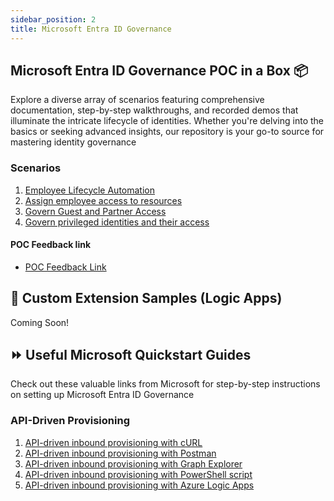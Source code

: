 ```yaml
---
sidebar_position: 2
title: Microsoft Entra ID Governance
---
```


## Microsoft Entra ID Governance POC in a Box 📦

Explore a diverse array of scenarios featuring comprehensive documentation, step-by-step walkthroughs, and recorded demos that illuminate the intricate lifecycle of identities. Whether you're delving into the basics or seeking advanced insights, our repository is your go-to source for mastering identity governance

### Scenarios

1. [Employee Lifecycle Automation](./EmployeeLifecycle.md)
2. [Assign employee access to resources](./AssignEmployeeAccess.md)
3. [Govern Guest and Partner Access](./GovernGuestsPartnerAccess.md)
4. [Govern privileged identities and their access](./GovernprivilegedIdentities.md)


#### POC Feedback link

- [POC Feedback Link](https://aka.ms/IGAPOCSurvey)

## 🤖 Custom Extension Samples (Logic Apps)

Coming Soon!

## ⏩ Useful Microsoft Quickstart Guides

Check out these valuable links from Microsoft for step-by-step instructions on setting up Microsoft Entra ID Governance

### API-Driven Provisioning

1. [API-driven inbound provisioning with cURL](https://learn.microsoft.com/en-us/entra/identity/app-provisioning/inbound-provisioning-api-curl-tutorial)
2. [API-driven inbound provisioning with Postman](https://learn.microsoft.com/en-us/entra/identity/app-provisioning/inbound-provisioning-api-postman)
3. [API-driven inbound provisioning with Graph Explorer](https://learn.microsoft.com/en-us/entra/identity/app-provisioning/inbound-provisioning-api-graph-explorer)
4. [API-driven inbound provisioning with PowerShell script](https://learn.microsoft.com/en-us/entra/identity/app-provisioning/inbound-provisioning-api-powershell)
5. [API-driven inbound provisioning with Azure Logic Apps](https://learn.microsoft.com/en-us/entra/identity/app-provisioning/inbound-provisioning-api-logic-apps)
 